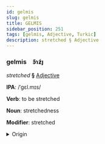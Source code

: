 ```yaml
---
id: gelmis
slug: gelmis
title: GELMIS
sidebar_position: 251
tags: [gelmis, Adjective, Turkic]
description: stretched § Adjective
---
```


### gelmis&emsp;<span kind="abugida">ꜿ͊ɿƶ́ȷ</span>

*stretched* **§** [Adjective](../../tags/Adjective)

**IPA**: /ˈgɛl.mɪs/

**Verb**: to be stretched

**Noun**: stretchedness

**Modifier**: stretched

<details>
    <summary>Origin</summary>
    Turkish germiş [gɛlmɪʃ]<br/>
    <em>Turkic Language Family</em>
</details>